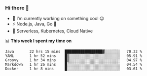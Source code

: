 ### Hi there 👋

<!--
**nodejh/nodejh** is a ✨ _special_ ✨ repository because its `README.md` (this file) appears on your GitHub profile.

Here are some ideas to get you started:

- 🔭 I’m currently working on ...
- 🌱 I’m currently learning ...
- 👯 I’m looking to collaborate on ...
- 🤔 I’m looking for help with ...
- 💬 Ask me about ...
- 📫 How to reach me: ...
- 😄 Pronouns: ...
- ⚡ Fun fact: ...
-->

- 🔭 I’m currently working on something cool :wink:
- ⚡ Node.js, Java, Go :thought_balloon:
- 🤖 Serverless, Kubernetes, Cloud Native

📊 **This week I spent my time on**

<!--START_SECTION:waka-->
```text
Java       22 hrs 15 mins  █████████████████▓░░░░░░░   70.32 % 
YAML       1 hr 52 mins    █▒░░░░░░░░░░░░░░░░░░░░░░░   05.91 % 
Groovy     1 hr 34 mins    █▒░░░░░░░░░░░░░░░░░░░░░░░   04.97 % 
Markdown   1 hr 26 mins    █░░░░░░░░░░░░░░░░░░░░░░░░   04.54 % 
Docker     1 hr 8 mins     █░░░░░░░░░░░░░░░░░░░░░░░░   03.61 % 
```
<!--END_SECTION:waka-->


<!--
:traffic_light: **Visitors**

![visitors](https://visitor-badge.glitch.me/badge?page_id=nodejh.nodejh)
-->
